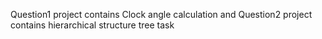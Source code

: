 Question1 project contains Clock angle calculation and Question2 project contains hierarchical structure tree task
